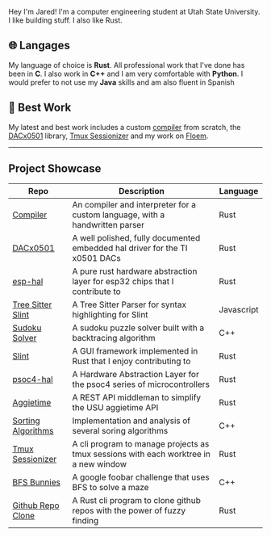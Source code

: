 [username]: jrmoulton

Hey I'm Jared! I'm a computer engineering student at Utah State University. I like building stuff. I also like Rust.


## 🌐 Langages
My language of choice is **Rust**. All professional work that I've done has been in **C**. I also work in **C++** and I am very comfortable with **Python**. I would prefer to not use my **Java** skills and am also fluent in Spanish

## 📌 Best Work

My latest and best work includes a custom [compiler](https://github.com/jrmoulton/interpreter-rs) from scratch, the [DACx0501](https://github.com/jrmoulton/dacx0501) library, [Tmux Sessionizer](https://github.com/jrmoulton/tmux-sessionizer) and my work on [Floem](https://github.com/lapce/floem).

___  
Project Showcase
----------------

| Repo                                                                | Description                                                                          | Language   |
| ------------------------------------------------------------------- | ------------------------------------------------------------------------------------ | ---------- |
| [Compiler](https://github.com/jrmoulton/interpreter-rs)             | An compiler and interpreter for a custom language, with a handwritten parser         | Rust       |
| [DACx0501](https://github.com/jrmoulton/dacx0501)                   | A well polished, fully documented embedded hal driver for the TI x0501 DACs          | Rust       |
| [esp-hal](https://github.com/esp-rs/esp-hal)                        | A pure rust hardware abstraction layer for esp32 chips that I contribute to          | Rust       |
| [Tree Sitter Slint](https://github.com/jrmoulton/tree-sitter-slint) | A Tree Sitter Parser for syntax highlighting for Slint                               | Javascript |
| [Sudoku Solver](https://github.com/jrmoulton/Sodoku-Solver)         | A sudoku puzzle solver built with a backtracing algorithm                            | C++        |
| [Slint](https://github.com/slint-ui/slint)                          | A GUI framework implemented in Rust that I enjoy contributing to                     | Rust       |
| [psoc4-hal](https://github.com/jrmoulton/psoc4-hal)                 | A Hardware Abstraction Layer for the psoc4 series of microcontrollers                | Rust       |
| [Aggietime](https://github.com/jrmoulton/Aggietime)                 | A REST API middleman to simplify the USU aggietime API                               | Rust       |
| [Sorting Algorithms](https://github.com/jrmoulton/Sorting-Algos)    | Implementation and analysis of several soring algorithms                             | C++        |
| [Tmux Sessionizer](https://github.com/jrmoulton/tmux-sessionizer)   | A cli program to manage projects as tmux sessions with each worktree in a new window | Rust       |
| [BFS Bunnies](https://github.com/jrmoulton/BFS-Bunnies)             | A google foobar challenge that uses BFS to solve a maze                              | C++        |
| [Github Repo Clone](https://github.com/jrmoulton/github-repo-clone) | A Rust cli program to clone github repos with the power of fuzzy finding             | Rust       |
